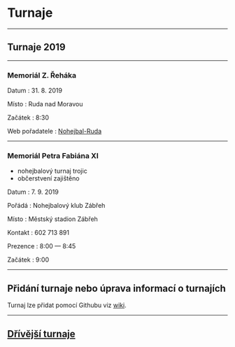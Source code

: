 # Turnaje #

---

## Turnaje 2019 ##

---

### Memoriál Z. Řeháka ###

Datum
: 31\. 8\. 2019

Místo
: Ruda nad Moravou

Začátek
: 8:30

Web pořadatele
: [Nohejbal-Ruda](https://nohejbal-ruda.webnode.cz)

---

### Memoriál Petra Fabiána XI ###
- nohejbalový turnaj trojic
- občerstvení zajištěno 

Datum
: 7\. 9\. 2019

Pořádá
: Nohejbalový klub Zábřeh

Místo
: Městský stadion Zábřeh

Kontakt
: 602 713 891

Prezence
: 8:00 — 8:45

Začátek
: 9:00

---

## Přidání turnaje nebo úprava informací o turnajích

Turnaj lze přidat pomocí Githubu viz [wiki](https://github.com/nohejbal-zabrezsko/nohejbal-zabrezsko.github.io/wiki/P%C5%99id%C3%A1n%C3%AD-nebo-%C3%BAprava-turnaje).

---

## [Dřívější turnaje](predchozi_turnaje.md)

